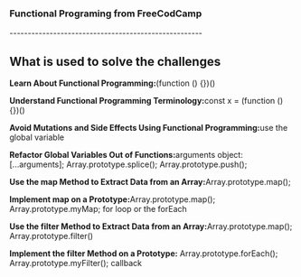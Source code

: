 <h3>Functional Programing from FreeCodCamp</h3>
<p>-----------------------------------------------------</p>

<h2>What is used to solve the challenges</h2>
<p><strong>Learn About Functional Programming:</strong>(function () {})()<p>
<p><strong>Understand Functional Programming Terminology:</strong>const x = (function () {})()<p>
<p><strong>Avoid Mutations and Side Effects Using Functional Programming:</strong>use the global variable<p>
<p><strong>Refactor Global Variables Out of Functions:</strong>arguments object: [...arguments]; Array.prototype.splice(); Array.prototype.push();<p>
<p><strong>Use the map Method to Extract Data from an Array:</strong>Array.prototype.map();<p>
<p><strong>Implement map on a Prototype:</strong>Array.prototype.map(); Array.prototype.myMap; for loop or the forEach<p>
<p><strong>Use the filter Method to Extract Data from an Array:</strong>Array.prototype.map(); Array.prototype.filter()<p>
<p><strong>Implement the filter Method on a Prototype:</strong> Array.prototype.forEach(); Array.prototype.myFilter(); callback<p>